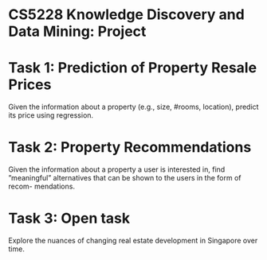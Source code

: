 # CS5228 Knowledge Discovery and Data Mining: Project

# Task 1: Prediction of Property Resale Prices
Given the information about a property (e.g., size, #rooms, location), predict its price using regression.

# Task 2: Property Recommendations
Given the information about a property a user is interested in, find ”meaningful” alternatives that can be shown to the users in the form of recom- mendations.

# Task 3: Open task
Explore the nuances of changing real estate development in Singapore over time.




